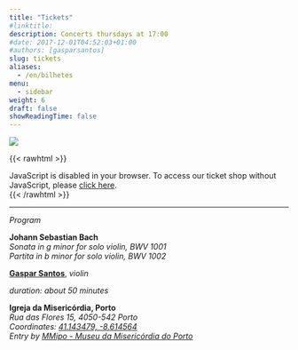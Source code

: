 ```yaml
---
title: "Tickets"
#linktitle:
description: Concerts thursdays at 17:00
#date: 2017-12-01T04:52:03+01:00
#authors: [gasparsantos]
slug: tickets
aliases:
  - /en/bilhetes
menu: 
  - sidebar
weight: 6
draft: false
showReadingTime: false
---
```

![](/images/post.png)

{{< rawhtml >}}
<link rel="stylesheet" type="text/css" href="https://pretix.eu/gfs/bach-2/widget/v1.css">
<script type="text/javascript" src="https://pretix.eu/widget/v1.en.js" async></script>

<pretix-widget event="https://pretix.eu/gfs/bach2022/"></pretix-widget>
<noscript>
   <div class="pretix-widget">
        <div class="pretix-widget-info-message">
            JavaScript is disabled in your browser. To access our ticket shop without JavaScript, please <a target="_blank" rel="noopener" href="https://pretix.eu/gfs/bach2022/">click here</a>.
        </div>
    </div>
</noscript>
{{< /rawhtml >}}

---

*Program*

**Johann Sebastian Bach**  
*Sonata in g minor for solo violin, BWV 1001*  
*Partita in b minor for solo violin, BWV 1002*  

**[Gaspar Santos](/en/)**, *violin*

*duration: about 50 minutes*

**Igreja da Misericórdia, Porto**  
*Rua das Flores 15, 4050-542 Porto*  
*Coordinates: [41.143479, -8.614564](https://goo.gl/maps/teqWd1yQMZQuCEBG7)*  
*Entry by [MMipo - Museu da Misericórdia do Porto](https://www.mmipo.pt/)*  
